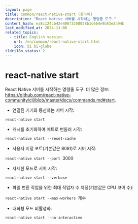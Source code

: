 ```yaml
---
layout: page
title: common/react-native-start (한국어)
description: "React Native 서버를 시작하는 명령줄 도구."
content_hash: ea8c124cb42e406f3268028b1d664e9b83e2a94b
last_modified_at: 2024-11-08
related_topics:
  - title: English version
    url: /en/common/react-native-start.html
    icon: bi bi-globe
tldri18n_status: 2
---
```

# react-native start

React Native 서버를 시작하는 명령줄 도구.
더 많은 정보: <https://github.com/react-native-community/cli/blob/master/docs/commands.md#start>.

- 연결된 기기와 통신하는 서버 시작:

`react-native start`

- 캐시를 초기화하여 메트로 번들러 시작:

`react-native start --reset-cache`

- 사용자 지정 포트(기본값은 8081)로 서버 시작:

`react-native start --port `<span class="tldr-var badge badge-pill bg-dark-lm bg-white-dm text-white-lm text-dark-dm font-weight-bold">3000</span>

- 자세한 모드로 서버 시작:

`react-native start --verbose`

- 파일 변환 작업을 위한 최대 작업자 수 지정(기본값은 CPU 코어 수):

`react-native start --max-workers `<span class="tldr-var badge badge-pill bg-dark-lm bg-white-dm text-white-lm text-dark-dm font-weight-bold">개수</span>

- 대화형 모드 비활성화:

`react-native start --no-interactive`
